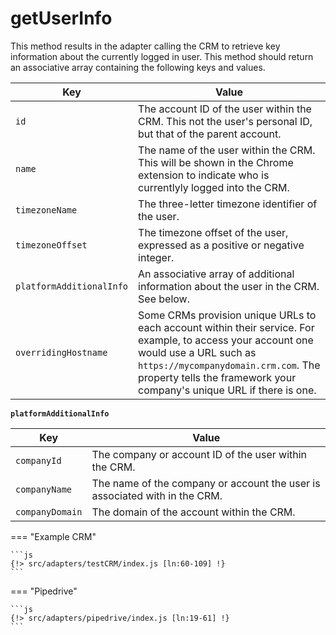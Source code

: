 # getUserInfo

This method results in the adapter calling the CRM to retrieve key information about the currently logged in user. This method should return an associative array containing the following keys and values.

| Key                      | Value                                                                                                       |
|--------------------------|-------------------------------------------------------------------------------------------------------------|
| `id`                     | The account ID of the user within the CRM. This not the user's personal ID, but that of the parent account. |
| `name`                   | The name of the user within the CRM. This will be shown in the Chrome extension to indicate who is currentlyly logged into the CRM.                                                                                                                            |
| `timezoneName`           | The three-letter timezone identifier of the user.                                                           |
| `timezoneOffset`         | The timezone offset of the user, expressed as a positive or negative integer.                               |
| `platformAdditionalInfo` | An associative array of additional information about the user in the CRM. See below.                        |
| `overridingHostname`     | Some CRMs provision unique URLs to each account within their service. For example, to access your account one would use a URL such as `https://mycompanydomain.crm.com`. The property tells the framework your company's unique URL if there is one.           |

**`platformAdditionalInfo`**

| Key             | Value                                                                      |
|-----------------|----------------------------------------------------------------------------|
| `companyId`     | The company or account ID of the user within the CRM.                      |
| `companyName`   | The name of the company or account the user is associated with in the CRM. |
| `companyDomain` | The domain of the account within the CRM.                                  |

=== "Example CRM"

    ```js
    {!> src/adapters/testCRM/index.js [ln:60-109] !}
	```
	
=== "Pipedrive"

	```js
    {!> src/adapters/pipedrive/index.js [ln:19-61] !}
	```
